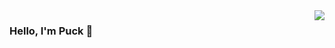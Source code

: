 <img src="https://github-readme-stats.yezihaohao.vercel.app/api?username=yezihaohao&show_icons=true&icon_color=805AD5&text_color=718096&hide_title=true&bg_color=FFFFFF" align="right" />

### Hello, I'm Puck 👋
